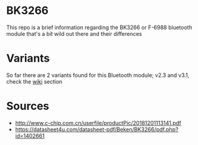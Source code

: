 # BK3266
 
This repo is a brief information regarding the BK3266 or F-6988 bluetooth module that's a bit wild out there and their differences

# Variants
So far there are 2 variants found for this Bluetooth module; v2.3 and v3.1, check the [wiki](https://github.com/sarf2k4/BK3266/wiki) section

# Sources

- http://www.c-chip.com.cn/userfile/productPic/20181201113141.pdf
- https://datasheet4u.com/datasheet-pdf/Beken/BK3266/pdf.php?id=1402661